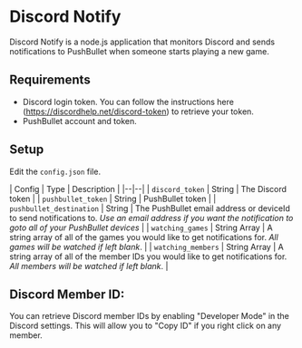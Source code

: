 ﻿# Discord Notify
Discord Notify is a node.js application that monitors Discord and sends notifications to PushBullet when someone starts playing a new game.

## Requirements
- Discord login token. You can follow the instructions here (https://discordhelp.net/discord-token) to retrieve your token.
- PushBullet account and token.

## Setup
Edit the `config.json` file.

| Config | Type | Description |
|--|--|
| `discord_token` | String | The Discord token |
| `pushbullet_token` | String | PushBullet token |
| `pushbullet_destination` | String | The PushBullet email address or deviceId to send notifications to. *Use an email address if you want the notification to goto all of your PushBullet devices* |
| `watching_games` | String Array | A string array of all of the games you would like to get notifications for. *All games will be watched if left blank*. |
| `watching_members` | String Array | A string array of all of the member IDs you would like to get notifications for. *All members will be watched if left blank*. |
  

## Discord Member ID:
You can retrieve Discord member IDs by enabling "Developer Mode" in the Discord settings. This will allow you to "Copy ID" if you right click on any member.